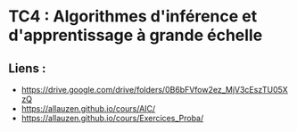 # TC4 : Algorithmes d'inférence et d'apprentissage à grande échelle

## Liens :
- https://drive.google.com/drive/folders/0B6bFVfow2ez_MjV3cEszTU05XzQ
- https://allauzen.github.io/cours/AIC/
- https://allauzen.github.io/cours/Exercices_Proba/
